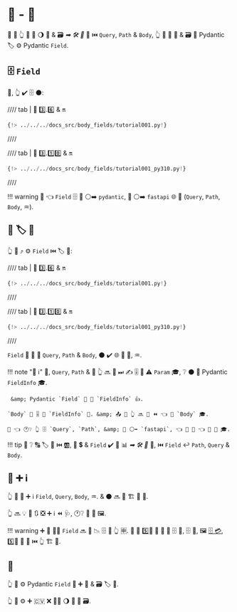 # 💪 - 🏑

🎏 🌌 👆 💪 📣 🌖 🔬 &amp; 🗃 *➡ 🛠️ 🔢* 🔢 ⏮️ `Query`, `Path` &amp; `Body`, 👆 💪 📣 🔬 &amp; 🗃 🔘 Pydantic 🏷 ⚙️ Pydantic `Field`.

## 🗄 `Field`

🥇, 👆 ✔️ 🗄 ⚫️:

//// tab | 🐍 3️⃣.6️⃣ &amp; 🔛

```Python hl_lines="4"
{!> ../../../docs_src/body_fields/tutorial001.py!}
```

////

//// tab | 🐍 3️⃣.1️⃣0️⃣ &amp; 🔛

```Python hl_lines="2"
{!> ../../../docs_src/body_fields/tutorial001_py310.py!}
```

////

!!! warning
    👀 👈 `Field` 🗄 🔗 ⚪️➡️ `pydantic`, 🚫 ⚪️➡️ `fastapi` 🌐 🎂 (`Query`, `Path`, `Body`, ♒️).

## 📣 🏷 🔢

👆 💪 ⤴️ ⚙️ `Field` ⏮️ 🏷 🔢:

//// tab | 🐍 3️⃣.6️⃣ &amp; 🔛

```Python hl_lines="11-14"
{!> ../../../docs_src/body_fields/tutorial001.py!}
```

////

//// tab | 🐍 3️⃣.1️⃣0️⃣ &amp; 🔛

```Python hl_lines="9-12"
{!> ../../../docs_src/body_fields/tutorial001_py310.py!}
```

////

`Field` 👷 🎏 🌌 `Query`, `Path` &amp; `Body`, ⚫️ ✔️ 🌐 🎏 🔢, ♒️.

!!! note "📡 ℹ"
    🤙, `Query`, `Path` &amp; 🎏 👆 🔜 👀 ⏭ ✍ 🎚 🏿 ⚠ `Param` 🎓, ❔ ⚫️ 🏿 Pydantic `FieldInfo` 🎓.

     &amp; Pydantic `Field` 📨 👐 `FieldInfo` 👍.

    `Body` 📨 🎚 🏿 `FieldInfo` 🔗. &amp; 📤 🎏 👆 🔜 👀 ⏪ 👈 🏿 `Body` 🎓.

    💭 👈 🕐❔ 👆 🗄 `Query`, `Path`, &amp; 🎏 ⚪️➡️ `fastapi`, 👈 🤙 🔢 👈 📨 🎁 🎓.

!!! tip
    👀 ❔ 🔠 🏷 🔢 ⏮️ 🆎, 🔢 💲 &amp; `Field` ✔️ 🎏 📊 *➡ 🛠️ 🔢* 🔢, ⏮️ `Field` ↩️ `Path`, `Query` &amp; `Body`.

## 🚮 ➕ ℹ

👆 💪 📣 ➕ ℹ `Field`, `Query`, `Body`, ♒️. &amp; ⚫️ 🔜 🔌 🏗 🎻 🔗.

👆 🔜 💡 🌅 🔃 ❎ ➕ ℹ ⏪ 🩺, 🕐❔ 🏫 📣 🖼.

!!! warning
    ➕ 🔑 🚶‍♀️ `Field` 🔜 🎁 📉 🗄 🔗 👆 🈸.
    👫 🔑 5️⃣📆 🚫 🎯 🍕 🗄 🔧, 🗄 🧰, 🖼 [🗄 💳](https://validator.swagger.io/), 5️⃣📆 🚫 👷 ⏮️ 👆 🏗 🔗.

## 🌃

👆 💪 ⚙️ Pydantic `Field` 📣 ➕ 🔬 &amp; 🗃 🏷 🔢.

👆 💪 ⚙️ ➕ 🇨🇻 ❌ 🚶‍♀️ 🌖 🎻 🔗 🗃.
